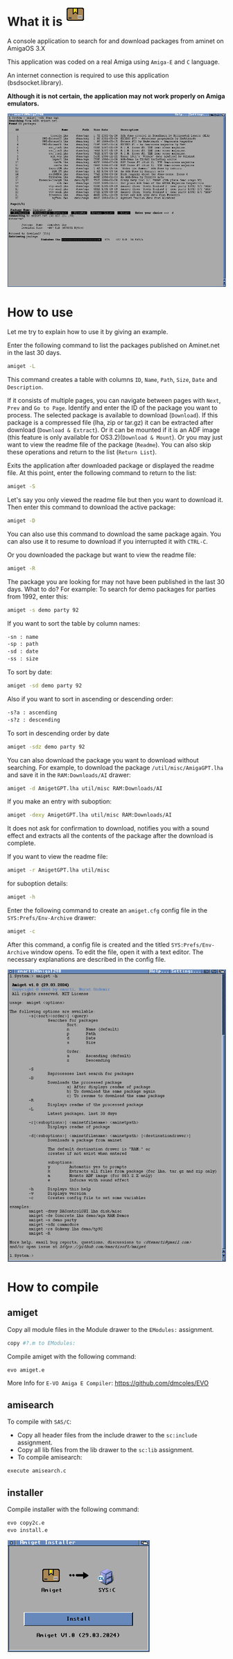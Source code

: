 # What it is ![amiget](https://github.com/emartisoft/amiget/blob/main/screenshots/amiget.png?raw=true) 
A console application to search for and download packages from aminet on AmigaOS 3.X

This application was coded on a real Amiga using `Amiga-E` and `C` language.

An internet connection is required to use this application (bsdsocket.library). 

**Although it is not certain, the application may not work properly on Amiga emulators.**

![operation](https://github.com/emartisoft/amiget/blob/main/screenshots/operation.png?raw=true)

# How to use
Let me try to explain how to use it by giving an example. 

Enter the following command to list the packages published on Aminet.net in the last 30 days.

```bash
amiget -L
```

This command creates a table with columns `ID`, `Name`, `Path`, `Size`, `Date` and `Description`.

If it consists of multiple pages, you can navigate between pages with `Next`, `Prev` and `Go to Page`. Identify and enter the ID of the package you want to process. The selected package is available to download (`Download`). If this package is a compressed file (lha, zip or tar.gz) it can be extracted after download (`Download & Extract`). Or it can be mounted if it is an ADF image (this feature is only available for OS3.2)(`Download & Mount`). Or you may just want to view the readme file of the package (`Readme`). You can also skip these operations and return to the list (`Return List`).

Exits the application after downloaded package or displayed the readme file. At this point, enter the following command to return to the list:

```bash
amiget -S
```

Let's say you only viewed the readme file but then you want to download it. Then enter this command to download the active package:
```bash
amiget -D
```
You can also use this command to download the same package again. You can also use it to resume to download if you interrupted it with `CTRL-C`.

Or you downloaded the package but want to view the readme file:
```bash
amiget -R
```
The package you are looking for may not have been published in the last 30 days. What to do? For example: To search for demo packages for parties from 1992, enter this:
```bash
amiget -s demo party 92
```
If you want to sort the table by column names:
```bash
-sn : name
-sp : path
-sd : date
-ss : size
```
To sort by date:
```bash
amiget -sd demo party 92
```
Also if you want to sort in ascending or descending order:
```bash
-s?a : ascending
-s?z : descending
```
To sort in descending order by date
```bash
amiget -sdz demo party 92
```
You can also download the package you want to download without searching. For example, to download the package `/util/misc/AmigaGPT.lha` and save it in the `RAM:Downloads/AI` drawer:
```bash
amiget -d AmigetGPT.lha util/misc RAM:Downloads/AI
```
If you make an entry with suboption:
```bash
amiget -dexy AmigetGPT.lha util/misc RAM:Downloads/AI
```
It does not ask for confirmation to download, notifies you with a sound effect and extracts all the contents of the package after the download is complete.

If you want to view the readme file:
```bash
amiget -r AmigetGPT.lha util/misc
```
for suboption details:
```bash
amiget -h
```
Enter the following command to create an `amiget.cfg` config file in the `SYS:Prefs/Env-Archive` drawer:
```bash
amiget -c
```
After this command, a config file is created and the titled `SYS:Prefs/Env-Archive` window opens. To edit the file, open it with a text editor. The necessary explanations are described in the config file.

![help](https://github.com/emartisoft/amiget/blob/main/screenshots/help.png?raw=true)

# How to compile
## amiget
Copy all module files in the Module drawer to the `EModules:` assignment.
```bash
copy #?.m to EModules:
```
Compile amiget with the following command:
```bash
evo amiget.e
```
More Info for `E-VO Amiga E Compiler`: https://github.com/dmcoles/EVO
## amisearch
To compile with `SAS/C`:
- Copy all header files from the include drawer to the `sc:include` assignment.
- Copy all lib files from the lib drawer to the `sc:lib` assignment.
- To compile amisearch:
```bash
execute amisearch.c
```
## installer
Compile installer with the following command:
```bash
evo copy2c.e
evo install.e
```
![installer](https://github.com/emartisoft/amiget/blob/main/screenshots/installer.png?raw=true)
